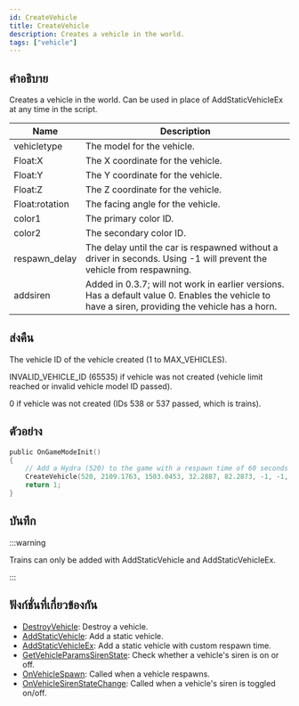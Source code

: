 ```yaml
---
id: CreateVehicle
title: CreateVehicle
description: Creates a vehicle in the world.
tags: ["vehicle"]
---
```


## คำอธิบาย

Creates a vehicle in the world. Can be used in place of AddStaticVehicleEx at any time in the script.

| Name           | Description                                                                                                                                      |
| -------------- | ------------------------------------------------------------------------------------------------------------------------------------------------ |
| vehicletype    | The model for the vehicle.                                                                                                                       |
| Float:X        | The X coordinate for the vehicle.                                                                                                                |
| Float:Y        | The Y coordinate for the vehicle.                                                                                                                |
| Float:Z        | The Z coordinate for the vehicle.                                                                                                                |
| Float:rotation | The facing angle for the vehicle.                                                                                                                |
| color1         | The primary color ID.                                                                                                                            |
| color2         | The secondary color ID.                                                                                                                          |
| respawn_delay  | The delay until the car is respawned without a driver in seconds. Using -1 will prevent the vehicle from respawning.                             |
| addsiren       | Added in 0.3.7; will not work in earlier versions. Has a default value 0. Enables the vehicle to have a siren, providing the vehicle has a horn. |

## ส่งคืน

The vehicle ID of the vehicle created (1 to MAX_VEHICLES).

INVALID_VEHICLE_ID (65535) if vehicle was not created (vehicle limit reached or invalid vehicle model ID passed).

0 if vehicle was not created (IDs 538 or 537 passed, which is trains).

## ตัวอย่าง

```c
public OnGameModeInit()
{
    // Add a Hydra (520) to the game with a respawn time of 60 seconds
    CreateVehicle(520, 2109.1763, 1503.0453, 32.2887, 82.2873, -1, -1, 60);
    return 1;
}
```

## บันทึก

:::warning

Trains can only be added with AddStaticVehicle and AddStaticVehicleEx.

:::

## ฟังก์ชั่นที่เกี่ยวข้องกัน

- [DestroyVehicle](../../scripting/functions/DestroyVehicle.md): Destroy a vehicle.
- [AddStaticVehicle](../../scripting/functions/AddStaticVehicle.md): Add a static vehicle.
- [AddStaticVehicleEx](../../scripting/functions/AddStaticVehicleEx.md): Add a static vehicle with custom respawn time.
- [GetVehicleParamsSirenState](../../scripting/functions/GetVehicleParamsSirenState.md): Check whether a vehicle's siren is on or off.
- [OnVehicleSpawn](../../scripting/callbacks/OnVehicleSpawn.md): Called when a vehicle respawns.
- [OnVehicleSirenStateChange](../../scripting/callbacks/OnVehicleSirenStateChange.md): Called when a vehicle's siren is toggled on/off.
